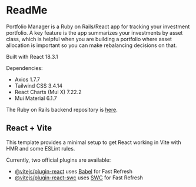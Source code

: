 # ReadMe

Portfolio Manager is a Ruby on Rails/React app for tracking your investment portfolio. A key feature is the app summarizes your investments by asset class, which is helpful when you are building a portfolio where asset allocation is important so you can make rebalancing decisions on that.

Built with React 18.3.1

Dependencies:
* Axios 1.7.7
* Tailwind CSS 3.4.14
* React Charts (Mui X) 7.22.2
* Mui Material 6.1.7

The Ruby on Rails backend repository is [here](https://github.com/waykwo/portfolio-manager-api).

## React + Vite

This template provides a minimal setup to get React working in Vite with HMR and some ESLint rules.

Currently, two official plugins are available:

- [@vitejs/plugin-react](https://github.com/vitejs/vite-plugin-react/blob/main/packages/plugin-react/README.md) uses [Babel](https://babeljs.io/) for Fast Refresh
- [@vitejs/plugin-react-swc](https://github.com/vitejs/vite-plugin-react-swc) uses [SWC](https://swc.rs/) for Fast Refresh
